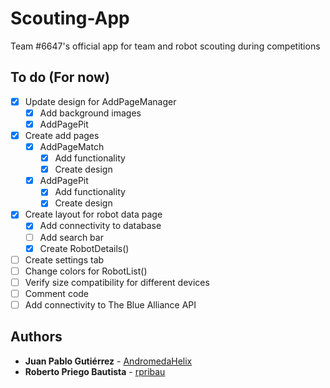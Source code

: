 # Scouting-App
Team #6647's official app for team and robot scouting during competitions

## To do (For now)
* [X] Update design for AddPageManager
  + [X] Add background images
  + [X] AddPagePit
* [X] Create add pages 
  + [X] AddPageMatch
    + [X] Add functionality 
    + [X] Create design
  + [X] AddPagePit
    + [X] Add functionality 
    + [X] Create design
* [X] Create layout for robot data page
  + [X] Add connectivity to database
  + [ ] Add search bar
  + [X] Create RobotDetails() 
* [ ] Create settings tab
* [ ] Change colors for RobotList()
* [ ] Verify size compatibility for different devices
* [ ] Comment code
* [ ] Add connectivity to The Blue Alliance API

## Authors

* **Juan Pablo Gutiérrez** - [AndromedaHelix](https://github.com/AndromedaHelix)
* **Roberto Priego Bautista** - [rpribau](https://github.com/rpribau)

